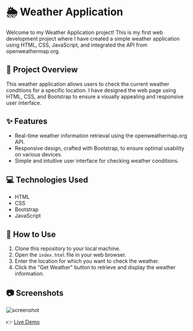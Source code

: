 # 🌦️ Weather Application

Welcome to my Weather Application project! This is my first web development project where I have created a simple weather application using HTML, CSS, JavaScript, and integrated the API from openweathermap.org.

## 🚀 Project Overview

This weather application allows users to check the current weather conditions for a specific location. I have designed the web page using HTML, CSS, and Bootstrap to ensure a visually appealing and responsive user interface.

## ✨ Features

- Real-time weather information retrieval using the openweathermap.org API.
- Responsive design, crafted with Bootstrap, to ensure optimal usability on various devices.
- Simple and intuitive user interface for checking weather conditions.

## 💻 Technologies Used

- HTML
- CSS
- Bootstrap
- JavaScript

## 📖 How to Use

1. Clone this repository to your local machine.
2. Open the `index.html` file in your web browser.
3. Enter the location for which you want to check the weather.
4. Click the "Get Weather" button to retrieve and display the weather information.

## 📷 Screenshots

![screenshot](https://github.com/raghavpareek99/Weather-site-/assets/136429442/8c2634ca-4b1e-4a36-8286-8f24154428c3)

👉 [Live Demo](https://weather1810.netlify.app/)



